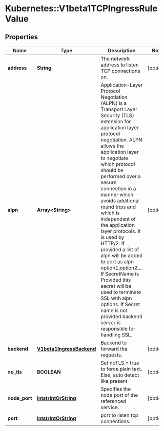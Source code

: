 # Kubernetes::V1beta1TCPIngressRuleValue

## Properties
Name | Type | Description | Notes
------------ | ------------- | ------------- | -------------
**address** | **String** | The network address to listen TCP connections on. | [optional] 
**alpn** | **Array&lt;String&gt;** | Application-Layer Protocol Negotiation (ALPN) is a Transport Layer Security (TLS) extension for application layer protocol negotiation. ALPN allows the application layer to negotiate which protocol should be performed over a secure connection in a manner which avoids additional round trips and which is independent of the application layer protocols. It is used by HTTP/2. If provided a list of alpn will be added to port as alpn option1,option2,... If SecretName is Provided this secret will be used to terminate SSL with alpn options. If Secret name is not provided backend server is responsible for handling SSL. | [optional] 
**backend** | [**V1beta1IngressBackend**](V1beta1IngressBackend.md) | Backend to forward the requests. | [optional] 
**no_tls** | **BOOLEAN** | Set noTLS &#x3D; true to force plain text. Else, auto detect like present | [optional] 
**node_port** | [**IntstrIntOrString**](IntstrIntOrString.md) | Specifies the node port of the referenced service. | [optional] 
**port** | [**IntstrIntOrString**](IntstrIntOrString.md) | port to listen tcp connections. | [optional] 


